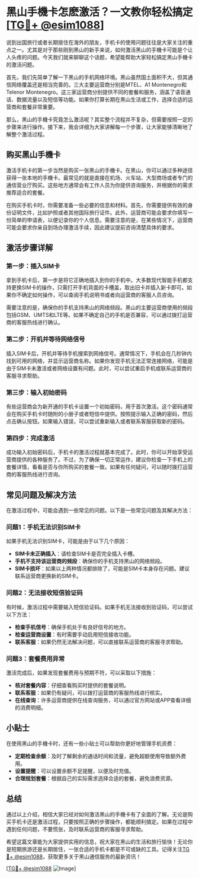 # 黑山手機卡怎麽激活？一文教你轻松搞定[[TG💪+ @esim1088](https://t.me/s/esim1088)]

说到出国旅行或者长期居住在海外的朋友，手机卡的使用问题往往是大家关注的重点之一。尤其是对于那些刚到黑山的新手来说，如何激活黑山的手機卡可能是个让人头疼的问题。今天我们就来聊聊这个话题，希望能帮助大家轻松搞定黑山手機卡的激活问题。

首先，我们先简单了解一下黑山的手机网络环境。黑山虽然国土面积不大，但其通信网络覆盖还是相当完善的。三大主要运营商分别是MTEL、A1 Montenegro和Telenor Montenegro。这三家运营商分别提供不同的套餐和服务，涵盖了语音通话、数据流量以及短信等功能。如果你打算长期在黑山生活或工作，选择合适的运营商和套餐非常重要。

那么，黑山的手機卡究竟怎么激活呢？其实整个流程并不复杂，但需要按照一定的步骤来进行操作。接下来，我会详细为大家讲解每一个步骤，让大家能够清晰地了解整个激活过程。

## 购买黑山手機卡

激活手机卡的第一步当然是购买一张黑山的手機卡。在黑山，你可以通过多种途径获得一张本地的手機卡。最常见的就是直接在机场、火车站、大型商场或者专门的通信营业厅购买。这些地方通常会有工作人员为你提供咨询服务，并根据你的需求推荐适合的套餐。

在购买手机卡时，你需要准备一些必要的信息和材料。首先，你需要提供有效的身份证明文件，比如护照或者其他国际旅行证件。此外，运营商可能会要求你填写一份简单的申请表，以便记录你的个人信息。需要注意的是，在某些情况下，运营商可能会要求你亲自到场办理激活手续，因此建议提前咨询清楚具体的要求。

## 激活步骤详解

### 第一步：插入SIM卡

拿到手机卡后，第一步是将它正确地插入到你的手机中。大多数现代智能手机都支持更换SIM卡的操作，只需打开手机背面的卡槽盖，取出旧卡并插入新卡即可。如果你不确定如何操作，可以查阅手机说明书或者向运营商的客服人员咨询。

需要注意的是，确保你的手机支持黑山的网络频段。黑山的主要运营商使用的频段包括GSM、UMTS和LTE等。如果不确定自己的手机是否兼容，可以通过拨打运营商的客服热线进行确认。

### 第二步：开机并等待网络信号

插入SIM卡后，开机并等待手机搜索到网络信号。通常情况下，手机会在几秒钟内找到可用的网络，并显示运营商名称。如果你发现手机无法正常连接网络，可能是由于SIM卡未激活或者网络设置有问题。此时，可以尝试重启手机或联系运营商的客服寻求帮助。

### 第三步：输入初始密码

有些运营商会为新开通的手机卡设置一个初始密码，用于首次激活。这个密码通常会在购买手机卡时随附的小册子或者短信中提供。按照提示输入正确的密码，然后点击确认按钮。如果输入错误，可以尝试重新输入或者联系客服获取新的密码。

### 第四步：完成激活

成功输入初始密码后，手机卡的激活过程就基本完成了。此时，你可以开始享受运营商提供的各种服务了。不过，为了确保一切正常运作，建议你检查一下手机上的套餐详情，看看是否与你所购买的套餐一致。如果有任何疑问，可以随时拨打运营商的客服热线进行咨询。

## 常见问题及解决方法

在激活过程中，可能会遇到一些常见的问题。以下是一些常见问题及其解决方法：

### 问题1：手机无法识别SIM卡

如果手机无法识别SIM卡，可能是由于以下几个原因：
- **SIM卡未正确插入**：请检查SIM卡是否完全插入卡槽。
- **手机不支持该运营商的频段**：确保你的手机支持黑山的网络频段。
- **SIM卡损坏**：如果以上两种情况都排除了，可能是SIM卡本身存在问题。建议联系运营商更换新的SIM卡。

### 问题2：无法接收短信验证码

有时候，激活过程中需要输入短信验证码。如果手机无法接收到验证码，可以尝试以下方法：
- **检查手机信号**：确保手机处于有良好信号的地方。
- **检查运营商设置**：有时需要手动启用短信接收功能。
- **联系客服**：如果仍然无法解决问题，可以直接联系运营商的客服寻求帮助。

### 问题3：套餐费用异常

激活完成后，如果发现套餐费用与预期不符，可以采取以下措施：
- **核对套餐内容**：仔细查看购买时提供的套餐说明。
- **联系客服**：如果仍有疑问，可以拨打运营商的客服热线进行核实。
- **在线查询**：许多运营商提供在线查询服务，可以通过官方网站或APP查看详细的消费明细。

## 小贴士

在使用黑山的手機卡时，还有一些小贴士可以帮助你更好地管理手机资费：
- **定期检查余额**：及时了解剩余的通话时间和流量，避免超额使用导致额外费用。
- **设置提醒**：可以设置余额不足提醒，以便及时充值。
- **合理规划套餐**：根据自己的实际需求选择合适的套餐，避免浪费资源。

## 总结

通过以上介绍，相信大家已经对如何激活黑山的手機卡有了全面的了解。无论是购买手机卡还是激活过程，只要按照正确的步骤操作，都能顺利搞定。如果在过程中遇到任何问题，不要慌张，及时联系运营商的客服寻求帮助。

希望这篇文章能为大家提供实用的信息，祝大家在黑山的生活和旅行愉快！无论你是短期旅游还是长期居住，一张合适的手机卡都是不可或缺的工具。记得关注[TG💪+ @esim1088](https://t.me/s/esim1088)，获取更多关于黑山通信服务的最新资讯！

[[TG💪+ @esim1088](https://t.me/s/esim1088) ![Image](https://i.postimg.cc/4NQfJmqS/Snipaste-2025-05-13-00-14-12.png)]